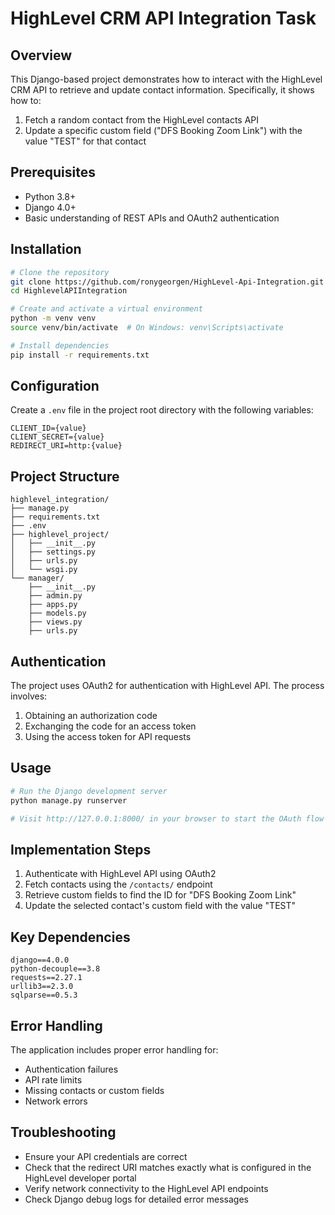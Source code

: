 # HighLevel CRM API Integration Task

## Overview
This Django-based project demonstrates how to interact with the HighLevel CRM API to retrieve and update contact information. Specifically, it shows how to:
1. Fetch a random contact from the HighLevel contacts API
2. Update a specific custom field ("DFS Booking Zoom Link") with the value "TEST" for that contact

## Prerequisites
- Python 3.8+
- Django 4.0+
- Basic understanding of REST APIs and OAuth2 authentication

## Installation
```bash
# Clone the repository
git clone https://github.com/ronygeorgen/HighLevel-Api-Integration.git
cd HighlevelAPIIntegration

# Create and activate a virtual environment
python -m venv venv
source venv/bin/activate  # On Windows: venv\Scripts\activate

# Install dependencies
pip install -r requirements.txt
```

## Configuration
Create a `.env` file in the project root directory with the following variables:
```
CLIENT_ID={value}
CLIENT_SECRET={value}
REDIRECT_URI=http:{value}
```

## Project Structure
```
highlevel_integration/
├── manage.py
├── requirements.txt
├── .env
├── highlevel_project/
│   ├── __init__.py
│   ├── settings.py
│   ├── urls.py
│   └── wsgi.py
└── manager/
    ├── __init__.py
    ├── admin.py
    ├── apps.py
    ├── models.py
    ├── views.py
    ├── urls.py
```

## Authentication
The project uses OAuth2 for authentication with HighLevel API. The process involves:
1. Obtaining an authorization code
2. Exchanging the code for an access token
3. Using the access token for API requests

## Usage
```bash
# Run the Django development server
python manage.py runserver

# Visit http://127.0.0.1:8000/ in your browser to start the OAuth flow
```

## Implementation Steps
1. Authenticate with HighLevel API using OAuth2
2. Fetch contacts using the `/contacts/` endpoint
3. Retrieve custom fields to find the ID for "DFS Booking Zoom Link"
4. Update the selected contact's custom field with the value "TEST"


## Key Dependencies
```
django==4.0.0
python-decouple==3.8
requests==2.27.1
urllib3==2.3.0
sqlparse==0.5.3
```

## Error Handling
The application includes proper error handling for:
- Authentication failures
- API rate limits
- Missing contacts or custom fields
- Network errors

## Troubleshooting
- Ensure your API credentials are correct
- Check that the redirect URI matches exactly what is configured in the HighLevel developer portal
- Verify network connectivity to the HighLevel API endpoints
- Check Django debug logs for detailed error messages
